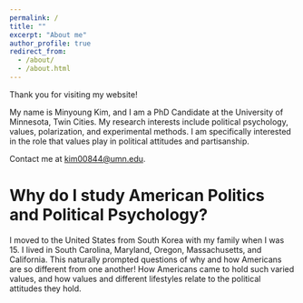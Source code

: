```yaml
---
permalink: /
title: ""
excerpt: "About me"
author_profile: true
redirect_from: 
  - /about/
  - /about.html
---
```


Thank you for visiting my website! 

My name is Minyoung Kim, and I am a PhD Candidate at the University of Minnesota, Twin Cities. My research interests include political psychology, values, polarization, and experimental methods. I am specifically interested in the role that values play in political attitudes and partisanship. 

Contact me at kim00844@umn.edu.

Why do I study American Politics and Political Psychology? 
======
I moved to the United States from South Korea with my family when I was 15. I lived in South Carolina, Maryland, Oregon, Massachusetts, and California. This naturally prompted questions of why and how Americans are so different from one another! How Americans came to hold such varied values, and how values and different lifestyles relate to the political attitudes they hold. 

